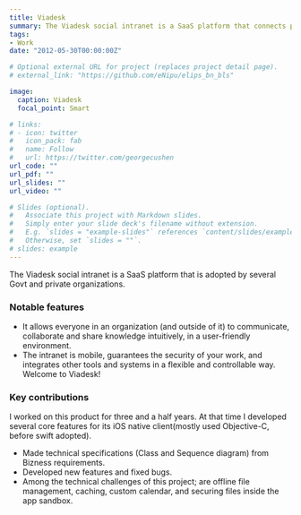 ```yaml
---
title: Viadesk
summary: The Viadesk social intranet is a SaaS platform that connects people, information and processes. It allows everyone in an organization (and outside of it) to communicate, collaborate and share knowledge intuitively, in a user-friendly environment. 
tags:
- Work
date: "2012-05-30T00:00:00Z"

# Optional external URL for project (replaces project detail page).
# external_link: "https://github.com/eNipu/elips_bn_bls"

image:
  caption: Viadesk
  focal_point: Smart

# links:
# - icon: twitter
#   icon_pack: fab
#   name: Follow
#   url: https://twitter.com/georgecushen
url_code: ""
url_pdf: ""
url_slides: ""
url_video: ""

# Slides (optional).
#   Associate this project with Markdown slides.
#   Simply enter your slide deck's filename without extension.
#   E.g. `slides = "example-slides"` references `content/slides/example-slides.md`.
#   Otherwise, set `slides = ""`.
# slides: example
---
```

The Viadesk social intranet is a SaaS platform that is adopted by several Govt and private organizations.

### Notable features

- It allows everyone in an organization (and outside of it) to communicate, collaborate and share knowledge intuitively, in a user-friendly environment.
- The intranet is mobile, guarantees the security of your work, and integrates other tools and systems in a flexible and controllable way. Welcome to Viadesk!

### Key contributions

I worked on this product for three and a half years. At that time I developed several core features for its iOS native client(mostly used Objective-C, before swift adopted).

- Made technical specifications (Class and Sequence diagram) from Bizness requirements.
- Developed new features and fixed bugs.
- Among the technical challenges of this project; are offline file management, caching, custom calendar, and securing files inside the app sandbox.
